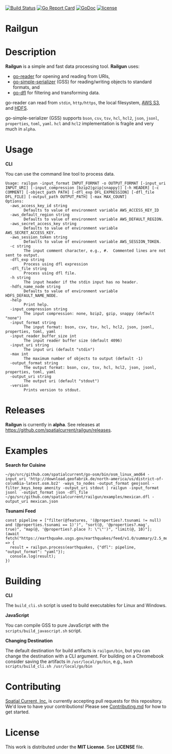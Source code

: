 [![Build Status](https://travis-ci.org/spatialcurrent/railgun.svg)](https://travis-ci.org/spatialcurrent/railgun) [![Go Report Card](https://goreportcard.com/badge/spatialcurrent/railgun)](https://goreportcard.com/report/spatialcurrent/railgun)  [![GoDoc](https://godoc.org/github.com/spatialcurrent/railgun?status.svg)](https://godoc.org/github.com/spatialcurrent/railgun) [![license](http://img.shields.io/badge/license-MIT-red.svg?style=flat)](https://github.com/spatialcurrent/railgun/blob/master/LICENSE)

# Railgun

# Description

**Railgun** is a simple and fast data processing tool.  **Railgun** uses:
- [go-reader](https://github.com/spatialcurrent/go-reader) for opening and reading from URIs,
- [go-simple-serializer](https://github.com/spatialcurrent/go-simple-serializer) (GSS) for reading/writing objects to standard formats, and
- [go-dfl](https://github.com/spatialcurrent/go-dfl) for filtering and transforming data.

go-reader can read from `stdin`, `http/https`, the local filesystem, [AWS S3](https://aws.amazon.com/s3/), and [HDFS](https://hortonworks.com/apache/hdfs/).

go-simple-serializer (GSS) supports `bson`, `csv`, `tsv`, `hcl`, `hcl2`, `json`, `jsonl`, `properties`, `toml`, `yaml`.  `hcl` and `hcl2` implementation is fragile and very much in `alpha`.

# Usage

**CLI**

You can use the command line tool to process data.

```
Usage: railgun -input_format INPUT_FORMAT -o OUTPUT_FORMAT [-input_uri INPUT_URI] [-input_compression [bzip2|gzip|snappy]] [-h HEADER] [-c COMMENT] [-object_path PATH] [-dfl_exp DFL_EXPRESSION] [-dfl_file DFL_FILE] [-output_path OUTPUT_PATH] [-max MAX_COUNT]
Options:
  -aws_access_key_id string
    	Defaults to value of environment variable AWS_ACCESS_KEY_ID
  -aws_default_region string
    	Defaults to value of environment variable AWS_DEFAULT_REGION.
  -aws_secret_access_key string
    	Defaults to value of environment variable AWS_SECRET_ACCESS_KEY.
  -aws_session_token string
    	Defaults to value of environment variable AWS_SESSION_TOKEN.
  -c string
    	The input comment character, e.g., #.  Commented lines are not sent to output.
  -dfl_exp string
    	Process using dfl expression
  -dfl_file string
    	Process using dfl file.
  -h string
    	The input header if the stdin input has no header.
  -hdfs_name_node string
    	Defaults to value of environment variable HDFS_DEFAULT_NAME_NODE.
  -help
    	Print help.
  -input_compression string
    	The input compression: none, bzip2, gzip, snappy (default "none")
  -input_format string
    	The input format: bson, csv, tsv, hcl, hcl2, json, jsonl, properties, toml, yaml
  -input_reader_buffer_size int
    	The input reader buffer size (default 4096)
  -input_uri string
    	The input uri (default "stdin")
  -max int
    	The maximum number of objects to output (default -1)
  -output_format string
    	The output format: bson, csv, tsv, hcl, hcl2, json, jsonl, properties, toml, yaml
  -output_uri string
    	The output uri (default "stdout")
  -version
    	Prints version to stdout.
```

# Releases

**Railgun** is currently in **alpha**.  See releases at https://github.com/spatialcurrent/railgun/releases.

# Examples

**Search for Cuisine**

```
~/go/src/github.com/spatialcurrent/go-osm/bin/osm_linux_amd64 -input_uri 'http://download.geofabrik.de/north-america/us/district-of-columbia-latest.osm.bz2' -ways_to_nodes -output_format geojsonl -filter_keys_keep amenity -output_uri stdout | railgun -input_format jsonl  -output_format json -dfl_file ~/go/src/github.com/spatialcurrent/railgun/examples/mexican.dfl -output_uri mexican.json
```

**Tsunami Feed**

```
const pipeline = ["filter(@features, '(@properties?.tsunami != null) and (@properties.tsunami == 1)')", "sort(@, '@properties?.mag', true)", "map(@, '@properties?.place ?: \"\"')", "limit(@, 10)"];
(await fetch("https://earthquake.usgs.gov/earthquakes/feed/v1.0/summary/2.5_month.geojson")).json().then(earthquakes => {
  result = railgun.process(earthquakes, {"dfl": pipeline, "output_format": "yaml"});
  console.log(result);
})
```

# Building

**CLI**

The `build_cli.sh` script is used to build executables for Linux and Windows.

**JavaScript**

You can compile GSS to pure JavaScript with the `scripts/build_javascript.sh` script.

**Changing Destination**

The default destination for build artifacts is `railgun/bin`, but you can change the destination with a CLI argument.  For building on a Chromebook consider saving the artifacts in `/usr/local/go/bin`, e.g., `bash scripts/build_cli.sh /usr/local/go/bin`

# Contributing

[Spatial Current, Inc.](https://spatialcurrent.io) is currently accepting pull requests for this repository.  We'd love to have your contributions!  Please see [Contributing.md](https://github.com/spatialcurrent/railgun/blob/master/CONTRIBUTING.md) for how to get started.

# License

This work is distributed under the **MIT License**.  See **LICENSE** file.
